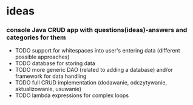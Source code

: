 # ideas  
  
### console Java CRUD app with questions(ideas)-answers and categories for them  
  
- TODO support for whitespaces into user's entering data (different possible approaches)   
- TODO database for storing data  
- TODO more generic DAO (related to adding a database) and/or framework for data handling  
- TODO full CRUD implementation (dodawanie, odczytywanie, aktualizowanie, usuwanie)  
- TODO lambda expressions for complex loops
  
